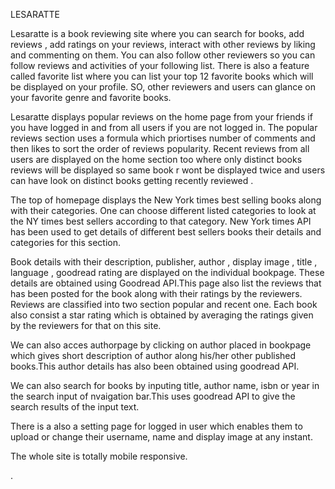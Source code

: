 LESARATTE


Lesaratte is a book reviewing site where you can search for books, add reviews , add ratings on your reviews, interact with other reviews by liking and commenting on them. You can also follow other reviewers so you can follow reviews and activities of your following list. There is also a feature called favorite list where you can list your top 12 favorite books which will be displayed on your profile. SO, other reviewers and users can glance on your favorite genre and favorite books. 

Lesaratte  displays popular reviews on the home page from your friends if you have  logged in and from all users if you are not logged in.
The popular reviews section uses a formula which priortises number of comments and then likes to sort the order of reviews popularity. Recent reviews from all users are displayed on the home section too where only distinct books reviews will be displayed so same book r wont be displayed twice and users can have look on distinct books getting recently reviewed .

The top of homepage displays the New York times best selling books along with their categories. One can choose different listed categories to look at the NY times best sellers according to that category. New York times API has been used to get details of different best sellers books their details and  categories for this section.

Book details with their description, publisher, author , display image , title , language , goodread rating are displayed on the individual bookpage. These details are obtained using Goodread API.This page also list the reviews that has been posted for the book along with their ratings by the reviewers. Reviews are classified into two section popular and recent one. Each book also consist a star rating which is obtained by averaging the ratings given by the reviewers for that on this site.

We can also acces authorpage by clicking on author placed in bookpage which gives short description of author along his/her other published books.This author details has also  been obtained using goodread API.

We can also search for books by inputing title, author name, isbn or year in the search input of nvaigation bar.This uses goodread API to give the search results of the input text.

There is a also a setting page for logged in user which enables them to upload or change their username, name and display image at any instant.

The whole site is totally mobile responsive.

. 
